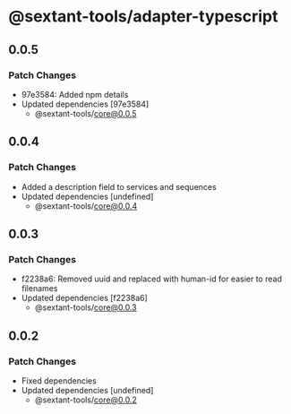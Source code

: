 # @sextant-tools/adapter-typescript

## 0.0.5

### Patch Changes

- 97e3584: Added npm details
- Updated dependencies [97e3584]
  - @sextant-tools/core@0.0.5

## 0.0.4

### Patch Changes

- Added a description field to services and sequences
- Updated dependencies [undefined]
  - @sextant-tools/core@0.0.4

## 0.0.3

### Patch Changes

- f2238a6: Removed uuid and replaced with human-id for easier to read filenames
- Updated dependencies [f2238a6]
  - @sextant-tools/core@0.0.3

## 0.0.2

### Patch Changes

- Fixed dependencies
- Updated dependencies [undefined]
  - @sextant-tools/core@0.0.2
